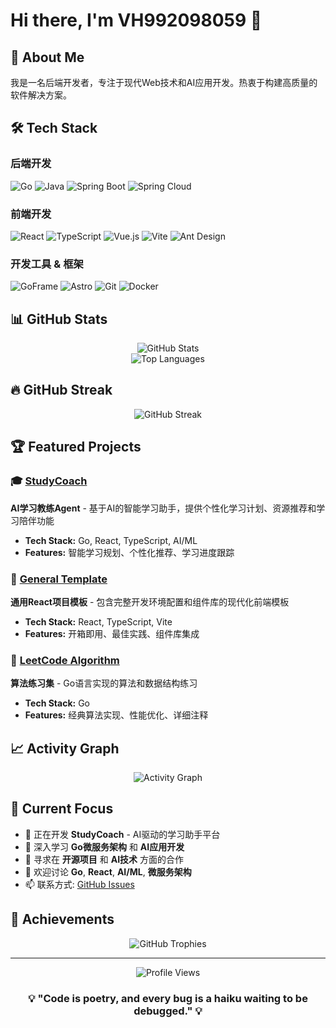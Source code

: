 # Hi there, I'm VH992098059 👋

## 🚀 About Me
我是一名后端开发者，专注于现代Web技术和AI应用开发。热衷于构建高质量的软件解决方案。

## 🛠️ Tech Stack

### 后端开发
![Go](https://img.shields.io/badge/Go-00ADD8?style=for-the-badge&logo=go&logoColor=white)
![Java](https://img.shields.io/badge/Java-ED8B00?style=for-the-badge&logo=java&logoColor=white)
![Spring Boot](https://img.shields.io/badge/Spring_Boot-6DB33F?style=for-the-badge&logo=spring-boot&logoColor=white)
![Spring Cloud](https://img.shields.io/badge/Spring_Cloud-6DB33F?style=for-the-badge&logo=spring&logoColor=white)

### 前端开发
![React](https://img.shields.io/badge/React-20232A?style=for-the-badge&logo=react&logoColor=61DAFB)
![TypeScript](https://img.shields.io/badge/TypeScript-007ACC?style=for-the-badge&logo=typescript&logoColor=white)
![Vue.js](https://img.shields.io/badge/Vue.js-35495E?style=for-the-badge&logo=vue.js&logoColor=4FC08D)
![Vite](https://img.shields.io/badge/Vite-646CFF?style=for-the-badge&logo=vite&logoColor=white)
![Ant Design](https://img.shields.io/badge/Ant_Design-0170FE?style=for-the-badge&logo=ant-design&logoColor=white)

### 开发工具 & 框架
![GoFrame](https://img.shields.io/badge/GoFrame-00ADD8?style=for-the-badge&logo=go&logoColor=white)
![Astro](https://img.shields.io/badge/Astro-FF5D01?style=for-the-badge&logo=astro&logoColor=white)
![Git](https://img.shields.io/badge/Git-F05032?style=for-the-badge&logo=git&logoColor=white)
![Docker](https://img.shields.io/badge/Docker-2496ED?style=for-the-badge&logo=docker&logoColor=white)

## 📊 GitHub Stats

<div align="center">
  <img src="https://github-readme-stats.vercel.app/api?username=VH992098059&show_icons=true&theme=radical" alt="GitHub Stats" />
</div>

<div align="center">
  <img src="https://github-readme-stats.vercel.app/api/top-langs/?username=VH992098059&layout=compact&theme=radical" alt="Top Languages" />
</div>

## 🔥 GitHub Streak

<div align="center">
  <img src="https://github-readme-streak-stats.herokuapp.com/?user=VH992098059&theme=radical" alt="GitHub Streak" />
</div>

## 🏆 Featured Projects

### 🎓 [StudyCoach](https://github.com/VH992098059/StudyCoach)
**AI学习教练Agent** - 基于AI的智能学习助手，提供个性化学习计划、资源推荐和学习陪伴功能
- **Tech Stack:** Go, React, TypeScript, AI/ML
- **Features:** 智能学习规划、个性化推荐、学习进度跟踪

### 📝 [General Template](https://github.com/VH992098059/general-template)
**通用React项目模板** - 包含完整开发环境配置和组件库的现代化前端模板
- **Tech Stack:** React, TypeScript, Vite
- **Features:** 开箱即用、最佳实践、组件库集成

### 🧠 [LeetCode Algorithm](https://github.com/VH992098059/leetcode_algorithm)
**算法练习集** - Go语言实现的算法和数据结构练习
- **Tech Stack:** Go
- **Features:** 经典算法实现、性能优化、详细注释

## 📈 Activity Graph

<div align="center">
  <img src="https://github-readme-activity-graph.vercel.app/graph?username=VH992098059&theme=react-dark" alt="Activity Graph" />
</div>

## 🎯 Current Focus

- 🔭 正在开发 **StudyCoach** - AI驱动的学习助手平台
- 🌱 深入学习 **Go微服务架构** 和 **AI应用开发**
- 👯 寻求在 **开源项目** 和 **AI技术** 方面的合作
- 💬 欢迎讨论 **Go**, **React**, **AI/ML**, **微服务架构**
- 📫 联系方式: [GitHub Issues](https://github.com/VH992098059/VH992098059/issues)

## 🏅 Achievements

<div align="center">
  <img src="https://github-profile-trophy.vercel.app/?username=VH992098059&theme=radical&no-frame=false&no-bg=false&margin-w=4" alt="GitHub Trophies" />
</div>

---

<div align="center">
  <img src="https://komarev.com/ghpvc/?username=VH992098059&label=Profile%20views&color=0e75b6&style=flat" alt="Profile Views" />
</div>

<div align="center">
  <h3>💡 "Code is poetry, and every bug is a haiku waiting to be debugged." 💡</h3>
</div>
